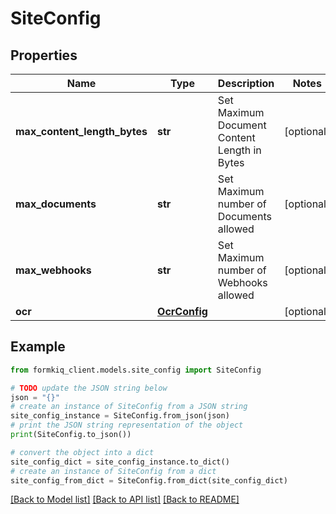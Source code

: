 # SiteConfig


## Properties

Name | Type | Description | Notes
------------ | ------------- | ------------- | -------------
**max_content_length_bytes** | **str** | Set Maximum Document Content Length in Bytes | [optional] 
**max_documents** | **str** | Set Maximum number of Documents allowed | [optional] 
**max_webhooks** | **str** | Set Maximum number of Webhooks allowed | [optional] 
**ocr** | [**OcrConfig**](OcrConfig.md) |  | [optional] 

## Example

```python
from formkiq_client.models.site_config import SiteConfig

# TODO update the JSON string below
json = "{}"
# create an instance of SiteConfig from a JSON string
site_config_instance = SiteConfig.from_json(json)
# print the JSON string representation of the object
print(SiteConfig.to_json())

# convert the object into a dict
site_config_dict = site_config_instance.to_dict()
# create an instance of SiteConfig from a dict
site_config_from_dict = SiteConfig.from_dict(site_config_dict)
```
[[Back to Model list]](../README.md#documentation-for-models) [[Back to API list]](../README.md#documentation-for-api-endpoints) [[Back to README]](../README.md)


